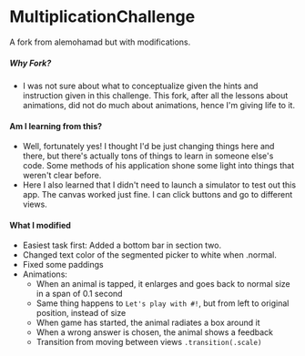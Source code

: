# MultiplicationChallenge
A fork from alemohamad but with modifications.

##### Why Fork?
- I was not sure about what to conceptualize given the hints and instruction given in this challenge. This fork, after all the lessons about animations, did not do much about animations, hence I'm giving life to it.

#### Am I learning from this?
- Well, fortunately yes! I thought I'd be just changing things here and there, but there's actually tons of things to learn in someone else's code. Some methods of his application shone some light into things that weren't clear before.
- Here I also learned that I didn't need to launch a simulator to test out this app. The canvas worked just fine. I can click buttons and go to different views.

#### What I modified
- Easiest task first: Added a bottom bar in section two.
- Changed text color of the segmented picker to white when .normal.
- Fixed some paddings
- Animations:
  - When an animal is tapped, it enlarges and goes back to normal size in a span of 0.1 second
  - Same thing happens to `Let's play with #!`, but from left to original position, instead of size
  - When game has started, the animal radiates a box around it
  - When a wrong answer is chosen, the animal shows a feedback
  - Transition from moving between views `.transition(.scale)`
